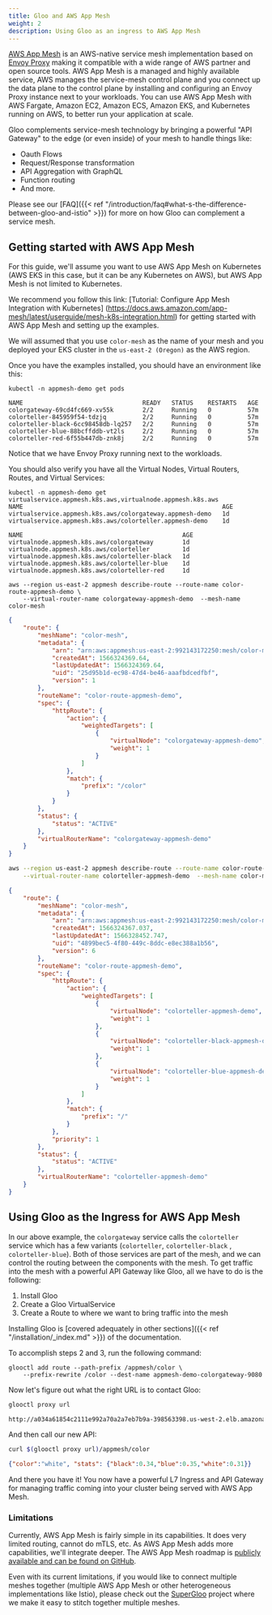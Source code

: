 ```yaml
---
title: Gloo and AWS App Mesh
weight: 2
description: Using Gloo as an ingress to AWS App Mesh
---
```


[AWS App Mesh](https://docs.aws.amazon.com/app-mesh/latest/userguide/what-is-app-mesh.html) is an AWS-native service mesh implementation based on [Envoy Proxy](https://www.envoyproxy.io) making it compatible with a wide range of AWS partner and open source tools. 
AWS App Mesh is a managed and highly available service, AWS manages the service-mesh control plane and you connect up the data plane to the control plane by installing and configuring an Envoy Proxy instance next to your workloads. You can use AWS App Mesh with AWS Fargate, Amazon EC2, Amazon ECS, Amazon EKS, and Kubernetes running on AWS, to better run your application at scale.

Gloo complements service-mesh technology by bringing a powerful "API Gateway" to the edge (or even inside) of your mesh to handle things like:

* Oauth Flows
* Request/Response transformation
* API Aggregation with GraphQL
* Function routing
* And more.

Please see our [FAQ]({{< ref "/introduction/faq#what-s-the-difference-between-gloo-and-istio" >}}) for more on how Gloo can complement a service mesh.

## Getting started with AWS App Mesh

For this guide, we'll assume you want to use AWS App Mesh on Kubernetes (AWS EKS in this case, but it can be any Kubernetes on AWS), but AWS App Mesh is not limited to Kubernetes. 

We recommend you follow this link: [Tutorial: Configure App Mesh Integration with Kubernetes] (https://docs.aws.amazon.com/app-mesh/latest/userguide/mesh-k8s-integration.html) for getting started with AWS App Mesh and setting up the examples.

We will assumed that you use `color-mesh` as the name of your mesh and you deployed your EKS cluster in the `us-east-2 (Oregon)` as the AWS region.

Once you have the examples installed, you should have an environment like this:

```noop
kubectl -n appmesh-demo get pods

NAME                                 READY   STATUS    RESTARTS   AGE
colorgateway-69cd4fc669-xv55k        2/2     Running   0          57m
colorteller-845959f54-tdzjq          2/2     Running   0          57m
colorteller-black-6cc98458db-lq257   2/2     Running   0          57m
colorteller-blue-88bcffddb-vt2ls     2/2     Running   0          57m
colorteller-red-6f55b447db-znk8j     2/2     Running   0          57m
```

Notice that we have Envoy Proxy running next to the workloads.  

You should also verify you have all the Virtual Nodes, Virtual Routers, Routes, and Virtual Services:

```noop
kubectl -n appmesh-demo get virtualservice.appmesh.k8s.aws,virtualnode.appmesh.k8s.aws
NAME                                                       AGE
virtualservice.appmesh.k8s.aws/colorgateway.appmesh-demo   1d
virtualservice.appmesh.k8s.aws/colorteller.appmesh-demo    1d

NAME                                            AGE
virtualnode.appmesh.k8s.aws/colorgateway        1d
virtualnode.appmesh.k8s.aws/colorteller         1d
virtualnode.appmesh.k8s.aws/colorteller-black   1d
virtualnode.appmesh.k8s.aws/colorteller-blue    1d
virtualnode.appmesh.k8s.aws/colorteller-red     1d
```


```noop
aws --region us-east-2 appmesh describe-route --route-name color-route-appmesh-demo \
    --virtual-router-name colorgateway-appmesh-demo  --mesh-name color-mesh
```
```json
{
    "route": {
        "meshName": "color-mesh",
        "metadata": {
            "arn": "arn:aws:appmesh:us-east-2:992143172250:mesh/color-mesh/virtualRouter/colorgateway-appmesh-demo/route/color-route-appmesh-demo",
            "createdAt": 1566324369.64,
            "lastUpdatedAt": 1566324369.64,
            "uid": "25d95b1d-ec98-47d4-be46-aaafbdcedfbf",
            "version": 1
        },
        "routeName": "color-route-appmesh-demo",
        "spec": {
            "httpRoute": {
                "action": {
                    "weightedTargets": [
                        {
                            "virtualNode": "colorgateway-appmesh-demo",
                            "weight": 1
                        }
                    ]
                },
                "match": {
                    "prefix": "/color"
                }
            }
        },
        "status": {
            "status": "ACTIVE"
        },
        "virtualRouterName": "colorgateway-appmesh-demo"
    }
}
```
```bash
aws --region us-east-2 appmesh describe-route --route-name color-route-appmesh-demo \
    --virtual-router-name colorteller-appmesh-demo  --mesh-name color-mesh
```
```json
{
    "route": {
        "meshName": "color-mesh",
        "metadata": {
            "arn": "arn:aws:appmesh:us-east-2:992143172250:mesh/color-mesh/virtualRouter/colorteller-appmesh-demo/route/color-route-appmesh-demo",
            "createdAt": 1566324367.037,
            "lastUpdatedAt": 1566328452.747,
            "uid": "4899bec5-4f80-449c-8ddc-e8ec388a1b56",
            "version": 6
        },
        "routeName": "color-route-appmesh-demo",
        "spec": {
            "httpRoute": {
                "action": {
                    "weightedTargets": [
                        {
                            "virtualNode": "colorteller-appmesh-demo",
                            "weight": 1
                        },
                        {
                            "virtualNode": "colorteller-black-appmesh-demo",
                            "weight": 1
                        },
                        {
                            "virtualNode": "colorteller-blue-appmesh-demo",
                            "weight": 1
                        }
                    ]
                },
                "match": {
                    "prefix": "/"
                }
            },
            "priority": 1
        },
        "status": {
            "status": "ACTIVE"
        },
        "virtualRouterName": "colorteller-appmesh-demo"
    }
}
```

## Using Gloo as the Ingress for AWS App Mesh

In our above example, the `colorgateway` service calls the `colorteller` service which has a few variants (`colorteller`, `colorteller-black` , `colorteller-blue`). Both of those services are part of the mesh, and we can control the routing between the components with the mesh. To get traffic into the mesh with a powerful API Gateway like Gloo, all we have to do is the following:

1. Install Gloo
2. Create a Gloo VirtualService
3. Create a Route to where we want to bring traffic into the mesh

Installing Gloo is [covered adequately in other sections]({{< ref "/installation/_index.md" >}}) of the documentation.

To accomplish steps 2 and 3, run the following command:


```noop
glooctl add route --path-prefix /appmesh/color \
    --prefix-rewrite /color --dest-name appmesh-demo-colorgateway-9080   
```

Now let's figure out what the right URL is to contact Gloo:

```bash
glooctl proxy url

http://a034a61854c2111e992a70a2a7eb7b9a-398563398.us-west-2.elb.amazonaws.com:80
```
And then call our new API:

```bash
curl $(glooctl proxy url)/appmesh/color
```
```json
{"color":"white", "stats": {"black":0.34,"blue":0.35,"white":0.31}}
```

And there you have it! You now have a powerful L7 Ingress and API Gateway for managing traffic coming into your cluster being served with AWS App Mesh. 

### Limitations

Currently, AWS App Mesh is fairly simple in its capabilities. It does very limited routing, cannot do mTLS, etc. As AWS App Mesh adds more capabilities, we'll integrate deeper. The AWS App Mesh roadmap is [publicly available and can be found on GitHub](https://github.com/aws/aws-app-mesh-roadmap/projects/1).

Even with its current limitations, if you would like to connect multiple meshes together (multiple AWS App Mesh or other heterogeneous implementations like Istio), please check out the [SuperGloo](https://supergloo.solo.io) project where we make it easy to stitch together multiple meshes.
